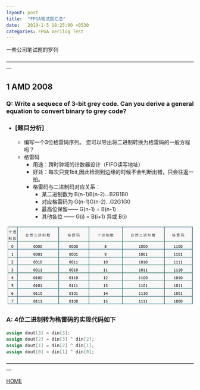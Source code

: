 ```yaml
---
layout: post
title:  "FPGA笔试题汇总"
date:   2019-1-5 18:25:00 +0530
categories: FPGA Verilog Test
---
```


一些公司笔试题的罗列

—————————————————————————————————————

## 1 AMD 2008
### Q: Write a sequece of 3-bit grey code. Can you derive a general equation to convert binary to grey code?

* ### [题目分析]
    * 编写一个3位格雷码序列。 您可以导出将二进制转换为格雷码的一般方程吗？
    * 格雷码
      * 用途：跨时钟域的计数器设计（FIFO读写地址）
      * 好处：每次只变1bit,因此检测到边缘的时候不会判断出错，只会往返一拍。
      * 格雷码与二进制码对应关系：
        * 某二进制数为 B(n-1)B(n-2)...B2B1B0
        * 对应格雷码为 G(n-1)G(n-2)...G2G1G0
        * 最高位保留—— G(n-1) = B(n-1)
        * 其他各位  —— G(i) = B(i+1) 异或 B(i)

![grey_code](https://github.com/skycity11/skycity11.github.io/raw/master/img/FPGA_test/grey_code.png)

### A: 4位二进制转为格雷码的实现代码如下
```verilog
assign dout[3] = din[3];
assign dout[2] = din[3] ^ din[2];
assign dout[1] = din[2] ^ din[1];
assign dout[0] = din[1] ^ din[0];
```









—————————————————————————————————————

[HOME][home]

[home]: https://blog.skycity11.xyz

